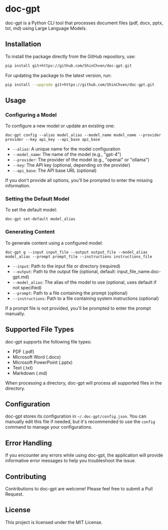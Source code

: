 # doc-gpt

doc-gpt is a Python CLI tool that processes document files (pdf, docx, pptx, txt, md) using Large Language Models.

## Installation

To install the package directly from the GitHub repository, use:
```bash
pip install git+https://github.com/ShinChven/doc-gpt.git
```

For updating the package to the latest version, run:
```bash
pip install --upgrade git+https://github.com/ShinChven/doc-gpt.git
```

## Usage

### Configuring a Model

To configure a new model or update an existing one:

```
doc-gpt config --alias model_alias --model_name model_name --provider provider --key api_key --api_base api_base
```

- `--alias`: A unique name for the model configuration
- `--model_name`: The name of the model (e.g., "gpt-4")
- `--provider`: The provider of the model (e.g., "openai" or "ollama")
- `--key`: The API key (optional, depending on the provider)
- `--api_base`: The API base URL (optional)

If you don't provide all options, you'll be prompted to enter the missing information.

### Setting the Default Model

To set the default model:

```
doc-gpt set-default model_alias
```

### Generating Content

To generate content using a configured model:

```
doc-gpt g --input input_file --output output_file --model_alias model_alias --prompt prompt_file --instructions instructions_file
```

- `--input`: Path to the input file or directory (required)
- `--output`: Path to the output file (optional, default: input_file_name.doc-gpt.md)
- `--model_alias`: The alias of the model to use (optional, uses default if not specified)
- `--prompt`: Path to a file containing the prompt (optional)
- `--instructions`: Path to a file containing system instructions (optional)

If a prompt file is not provided, you'll be prompted to enter the prompt manually.

## Supported File Types

doc-gpt supports the following file types:
- PDF (.pdf)
- Microsoft Word (.docx)
- Microsoft PowerPoint (.pptx)
- Text (.txt)
- Markdown (.md)

When processing a directory, doc-gpt will process all supported files in the directory.

## Configuration

doc-gpt stores its configuration in `~/.doc-gpt/config.json`. You can manually edit this file if needed, but it's recommended to use the `config` command to manage your configurations.

## Error Handling

If you encounter any errors while using doc-gpt, the application will provide informative error messages to help you troubleshoot the issue.

## Contributing

Contributions to doc-gpt are welcome! Please feel free to submit a Pull Request.

## License

This project is licensed under the MIT License.